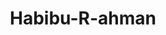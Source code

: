 ---
title: Habibu-R-ahman
github: https://github.com/Habibu-R-ahman
mode: light
transition: 3s
archetype:
  - Little Bit of Everything
---